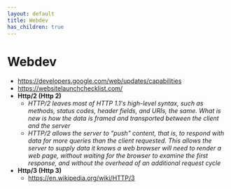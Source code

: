 ```yaml
---
layout: default
title: Webdev
has_children: true
---
```


# Webdev
- <https://developers.google.com/web/updates/capabilities>
- <https://websitelaunchchecklist.com/>
- **Http/2 (Http 2)**
  - *HTTP/2 leaves most of HTTP 1.1's high-level syntax, such as methods, status codes, header fields, and URIs, the same. What is new is how the data is framed and transported between the client and the server*
  - *HTTP/2 allows the server to "push" content, that is, to respond with data for more queries than the client requested. This allows the server to supply data it knows a web browser will need to render a web page, without waiting for the browser to examine the first response, and without the overhead of an additional request cycle*
- **Http/3 (Http 3)**
    - <https://en.wikipedia.org/wiki/HTTP/3>